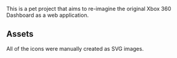 This is a pet project that aims to re-imagine the original Xbox 360 Dashboard as a web application. 

## Assets

All of the icons were manually created as SVG images. 

